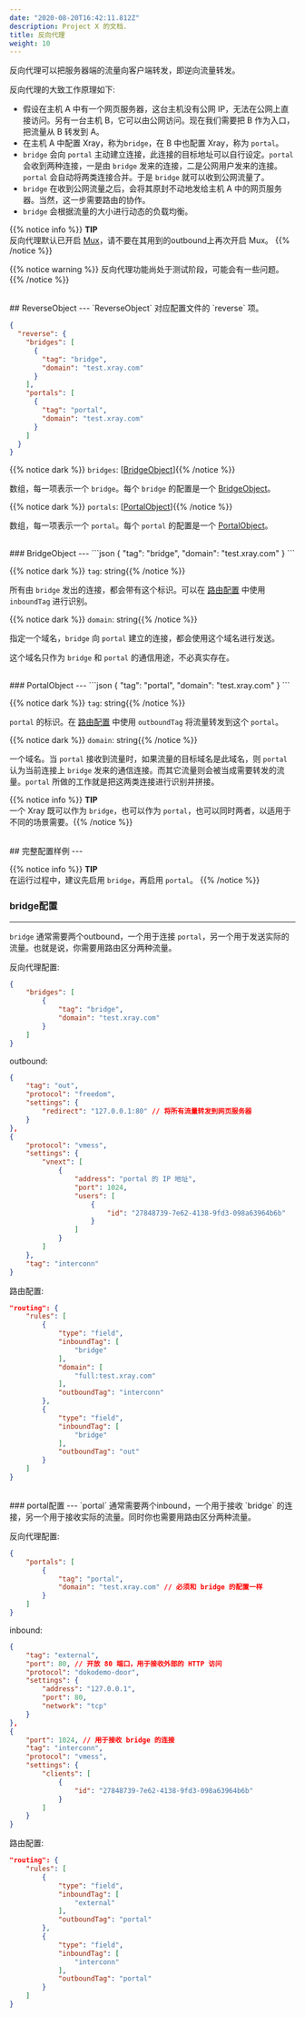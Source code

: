 ```yaml
---
date: "2020-08-20T16:42:11.812Z"
description: Project X 的文档.
title: 反向代理
weight: 10
---
```


反向代理可以把服务器端的流量向客户端转发，即逆向流量转发。

反向代理的大致工作原理如下:

* 假设在主机 A 中有一个网页服务器，这台主机没有公网 IP，无法在公网上直接访问。另有一台主机 B，它可以由公网访问。现在我们需要把 B 作为入口，把流量从 B 转发到 A。
* 在主机 A 中配置 Xray，称为`bridge`，在 B 中也配置 Xray，称为 `portal`。
* `bridge` 会向 `portal` 主动建立连接，此连接的目标地址可以自行设定。`portal` 会收到两种连接，一是由 `bridge` 发来的连接，二是公网用户发来的连接。`portal` 会自动将两类连接合并。于是 `bridge` 就可以收到公网流量了。
* `bridge` 在收到公网流量之后，会将其原封不动地发给主机 A 中的网页服务器。当然，这一步需要路由的协作。
* `bridge` 会根据流量的大小进行动态的负载均衡。

{{% notice info %}}
**TIP**\
反向代理默认已开启 [Mux](mux.md)，请不要在其用到的outbound上再次开启 Mux。
{{% /notice %}}

{{% notice warning %}}
反向代理功能尚处于测试阶段，可能会有一些问题。
{{% /notice %}}

<br />
## ReverseObject
---
`ReverseObject` 对应配置文件的 `reverse` 项。

```json
{
  "reverse": {
    "bridges": [
      {
        "tag": "bridge",
        "domain": "test.xray.com"
      }
    ],
    "portals": [
      {
        "tag": "portal",
        "domain": "test.xray.com"
      }
    ]
  }
}
```

{{% notice dark %}} `bridges`: \[[BridgeObject](#bridgeobject)\]{{% /notice %}}


数组，每一项表示一个 `bridge`。每个 `bridge` 的配置是一个 [BridgeObject](#bridgeobject)。

{{% notice dark %}} `portals`: \[[PortalObject](#portalobject)\]{{% /notice %}}


数组，每一项表示一个 `portal`。每个 `portal` 的配置是一个 [PortalObject](#bridgeobject)。

<br />
### BridgeObject
---
```json
{
    "tag": "bridge",
    "domain": "test.xray.com"
}
```

{{% notice dark %}} `tag`: string{{% /notice %}}


所有由 `bridge` 发出的连接，都会带有这个标识。可以在 [路由配置](../routing) 中使用 `inboundTag` 进行识别。

{{% notice dark %}} `domain`: string{{% /notice %}}


指定一个域名，`bridge` 向 `portal` 建立的连接，都会使用这个域名进行发送。

这个域名只作为 `bridge` 和 `portal` 的通信用途，不必真实存在。

<br />
### PortalObject
---
```json
{
    "tag": "portal",
    "domain": "test.xray.com"
}
```

{{% notice dark %}} `tag`: string{{% /notice %}}


`portal` 的标识。在  [路由配置](../routing) 中使用 `outboundTag` 将流量转发到这个 `portal`。

{{% notice dark %}} `domain`: string{{% /notice %}}


一个域名。当 `portal` 接收到流量时，如果流量的目标域名是此域名，则 `portal` 认为当前连接上 `bridge` 发来的通信连接。而其它流量则会被当成需要转发的流量。`portal` 所做的工作就是把这两类连接进行识别并拼接。

{{% notice info %}}
**TIP**\
一个 Xray 既可以作为 `bridge`，也可以作为 `portal`，也可以同时两者，以适用于不同的场景需要。{{% /notice %}}

<br />
## 完整配置样例
---

{{% notice info %}}
**TIP**\
在运行过程中，建议先启用 `bridge`，再启用 `portal`。
{{% /notice %}}

### bridge配置
---
`bridge` 通常需要两个outbound，一个用于连接 `portal`，另一个用于发送实际的流量。也就是说，你需要用路由区分两种流量。

反向代理配置:

```json
{
    "bridges": [
        {
            "tag": "bridge",
            "domain": "test.xray.com"
        }
    ]
}
```

outbound:

```json
{
    "tag": "out",
    "protocol": "freedom",
    "settings": {
        "redirect": "127.0.0.1:80" // 将所有流量转发到网页服务器
    }
},
{
    "protocol": "vmess",
    "settings": {
        "vnext": [
            {
                "address": "portal 的 IP 地址",
                "port": 1024,
                "users": [
                    {
                        "id": "27848739-7e62-4138-9fd3-098a63964b6b"
                    }
                ]
            }
        ]
    },
    "tag": "interconn"
}
```

路由配置:

```json
"routing": {
    "rules": [
        {
            "type": "field",
            "inboundTag": [
                "bridge"
            ],
            "domain": [
                "full:test.xray.com"
            ],
            "outboundTag": "interconn"
        },
        {
            "type": "field",
            "inboundTag": [
                "bridge"
            ],
            "outboundTag": "out"
        }
    ]
}
```

<br />
### portal配置
---
`portal` 通常需要两个inbound，一个用于接收 `bridge` 的连接，另一个用于接收实际的流量。同时你也需要用路由区分两种流量。

反向代理配置:

```json
{
    "portals": [
        {
            "tag": "portal",
            "domain": "test.xray.com" // 必须和 bridge 的配置一样
        }
    ]
}
```

inbound:

```json
{
    "tag": "external",
    "port": 80, // 开放 80 端口，用于接收外部的 HTTP 访问
    "protocol": "dokodemo-door",
    "settings": {
        "address": "127.0.0.1",
        "port": 80,
        "network": "tcp"
    }
},
{
    "port": 1024, // 用于接收 bridge 的连接
    "tag": "interconn",
    "protocol": "vmess",
    "settings": {
        "clients": [
            {
                "id": "27848739-7e62-4138-9fd3-098a63964b6b"
            }
        ]
    }
}
```

路由配置:

```json
"routing": {
    "rules": [
        {
            "type": "field",
            "inboundTag": [
                "external"
            ],
            "outboundTag": "portal"
        },
        {
            "type": "field",
            "inboundTag": [
                "interconn"
            ],
            "outboundTag": "portal"
        }
    ]
}
```


